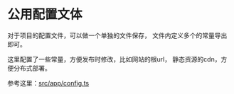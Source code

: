 # 公用配置文体

对于项目的配置文件，可以做一个单独的文件保存，
文件内定义多个的常量导出即可。


这里配置了一些常量，方便发布时修改，比如网站的根url，
静态资源的cdn，方便分布式部署。

参考这里：[src/app/config.ts](../../app/config.ts)
